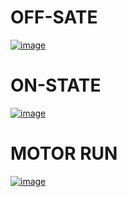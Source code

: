 # OFF-SATE
[![image](https://www.linkpicture.com/q/off_state.jpeg)](https://www.linkpicture.com/view.php?img=LPic622611229d5e1126121705)

# ON-STATE
[![image](https://www.linkpicture.com/q/on_state.jpeg)](https://www.linkpicture.com/view.php?img=LPic622610e8a51791036819642)

# MOTOR RUN
[![image](https://www.linkpicture.com/q/MOTOR-RUN_1.jpeg)](https://www.linkpicture.com/view.php?img=LPic622611a8120a21896131314)
